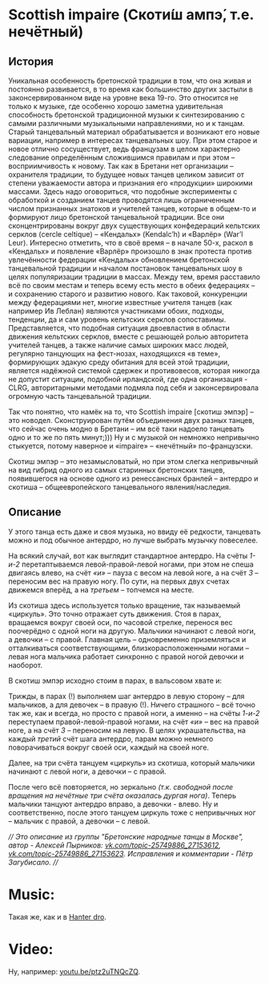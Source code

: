 Scottish impaire (Скоти́ш ампэ́, т.е. нечётный)
============

## История
Уникальная особенность бретонской традиции в том, что она живая и постоянно развивается, в то время как большинство других застыли в законсервированном виде на уровне века 19-го. Это относится не только к музыке, где особенно хорошо заметна удивительная способность бретонской традиционной музыки к синтезированию с самыми различными музыкальными направлениями, но и к танцам. Старый танцевальный материал обрабатывается и возникают его новые вариации, например в интересах танцевальных шоу. При этом старое и новое отлично сосуществует, ведь французам в целом характерно следование определённым сложившимся правилам и при этом – восприимчивость к новому. Так как в Бретани нет организации – охранителя традиции, то будущее новых танцев целиком зависит от степени уважаемости автора и признания его «продукции» широкими массами. Здесь надо оговориться, что подобные эксперименты с обработкой и созданием танцев проводятся лишь ограниченным числом признанных знатоков и учителей танцев, которые в общем-то и формируют лицо бретонской танцевальной традиции. Все они сконцентрированы вокруг двух существующих конфедераций кельтских серклов (cercle celtique) – «Кендальх» (Kendalc’h) и «Варлёр» (War’l Leur). Интересно отметить, что в своё время – в начале 50-х, раскол в «Кендальх» и появление «Варлёр» произошло в знак протеста против увлечённости федерации «Кендальх» обновлением бретонской танцевальной традиции и началом постановок танцевальных шоу в целях популяризации традиции в массах. Между тем, время расставило всё по своим местам и теперь всему есть место в обеих федерациях – и сохранению старого и развитию нового. Как таковой, конкуренции между федерациями нет, многие известные учителя танцев (как например Ив Леблан) являются участниками обоих, подходы, тенденции, да и сам уровень кельтских серклов сопоставимы. Представляется, что подобная ситуация двоевластия в области движения кельтских серклов, вместе с решающей ролью авторитета учителей танцев, а также наличие самых широких масс людей, регулярно танцующих на фест-нозах, находящихся «в теме», формирующих эдакую среду обитания для всей этой традиции, является надёжной системой сдержек и противовесов, которая никогда не допустит ситуации, подобной ирландской, где одна организация - CLRG, авторитарными методами подмяла под себя и законсервировала огромную часть танцевальной традиции. 

Так что понятно, что намёк на то, что Scottish impaire [скотиш эмпэр] – это новодел. Сконструирован путём объединения двух разных танцев, что сейчас очень модно в Бретани – им всё таки надоело танцевать одно и то же по пять минут;))) Ну и с музыкой он немножко непривычно стыкуется, потому наверное и «impaire» – «нечётный» по-французски. 

Скотиш эмпэр – это незамысловатый, но при этом слегка непривычный на вид гибрид одного из самых старинных бретонских танцев, появившегося на основе одного из ренессансных бранлей – антердро и скотиша – общеевропейского танцевального явления/наследия.

## Описание
У этого танца есть даже и своя музыка, но ввиду её редкости, танцевать можно и под обычное антердро, но лучше выбрать музычку повеселее. 

На всякий случай, вот как выглядит стандартное антердро. На счёты _1-и-2_ перетаптываемся левой-правой-левой ногами, при этом не спеша двигаясь влево, на счёт _«и»_ – пауза с весом на левой ноге, а на счёт _3_ – переносим вес на правую ногу. По сути, на первых двух счетах движемся вперёд, а на _третьем_ – топчемся на месте. 

Из скотиша здесь используется только вращение, так называемый «циркуль». Это точно отражает суть движения. Стоя в парах, вращаемся вокруг своей оси, по часовой стрелке, перенося вес поочерёдно с одной ноги на другую. Мальчики начинают с левой ноги, а девочки – с правой. Главная цель – одновременно приземляться и отталкиваться соответствующими, близкорасположенными ногами – левая нога мальчика работает синхронно с правой ногой девочки и наоборот.

В скотиш эмпэр исходно стоим в парах, в вальсовом хвате и:

Трижды, в парах (!) выполняем шаг антердро в левую сторону – для мальчиков, а для девочек – в правую (!). Ничего страшного – всё точно так же, как и всегда, но просто с правой ноги, а именно – на счёты _1-и-2_ переступаем правой-левой-правой ногами, на счёт _«и»_ – вес на правой ноге, а на счёт _3_ – переносим на левую. В целях украшательства, на каждый _третий_ счёт шага антердро, парам можно немного поворачиваться вокруг своей оси, каждый на своей ноге.

Далее, на три счёта танцуем «циркуль» из скотиша, который мальчики начинают с левой ноги, а девочки – с правой.

После чего всё повторяется, но зеркально _(т.к. свободной после вращения на нечётные три счёта оказалась дургая нога)_. Теперь мальчики танцуют антердро вправо, а девочки - влево. Ну и соответственно, после этого танцуем циркуль тоже с непривычных ног – мальчик с правой, а девочки – с левой.

_// Это описание из группы "Бретонские народные танцы в Москве", автор - Алексей Пырников: [vk.com/topic-25749886_27153612](https://vk.com/topic-25749886_27153612), [vk.com/topic-25749886_27153623](https://vk.com/topic-25749886_27153623). Исправления и комментарии - Пётр Загубисало. //_

Music:
======
Такая же, как и в [Hanter dro](https://github.com/kiwi0fruit/breton/blob/master/hanter-dro.md).

Video:
=====
Ну, например: [youtu.be/ptz2uTNQcZQ](https://www.youtube.com/watch?v=ptz2uTNQcZQ).
